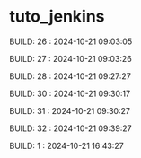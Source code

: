 # tuto_jenkins
BUILD: 26 : 2024-10-21 09:03:05

BUILD: 27 : 2024-10-21 09:03:26

BUILD: 28 : 2024-10-21 09:27:27

BUILD: 30 : 2024-10-21 09:30:17

BUILD: 31 : 2024-10-21 09:30:27

BUILD: 32 : 2024-10-21 09:39:27

BUILD: 1 : 2024-10-21 16:43:27

